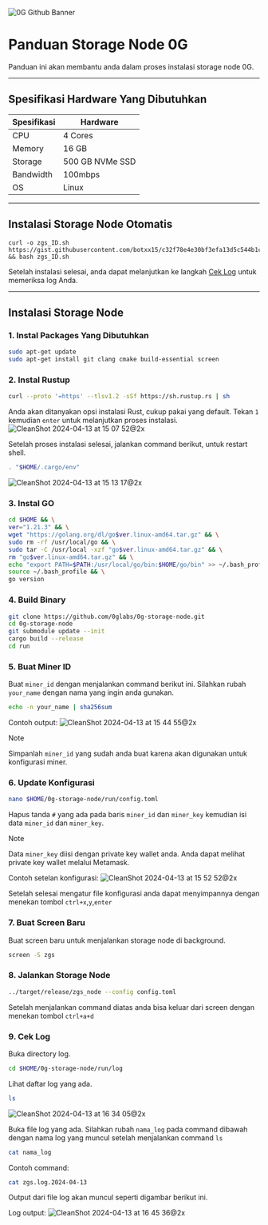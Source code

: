 ![0G Github Banner](https://github.com/BlockchainsHub/Testnet/assets/77204008/34a32724-b411-41e4-8696-e390dfa01cab)

# Panduan Storage Node 0G
Panduan ini akan membantu anda dalam proses instalasi storage node 0G.

-----------------------------------------------------------------

## Spesifikasi Hardware Yang Dibutuhkan
| Spesifikasi | Hardware |
|-|-
| CPU | 4 Cores |
| Memory | 16 GB |
| Storage | 500 GB NVMe SSD |
| Bandwidth | 100mbps |
| OS | Linux |

-----------------------------------------------------------------

## Instalasi Storage Node Otomatis
```
curl -o zgs_ID.sh https://gist.githubusercontent.com/botxx15/c32f78e4e30bf3efa13d5c544b1c6cc7/raw/32fe3e9b348b88651c935d7bb5b43b1608ee9f8e/zgs_ID.sh && bash zgs_ID.sh
```

Setelah instalasi selesai, anda dapat melanjutkan ke langkah [Cek Log](#9.-Cek-Log) untuk memeriksa log Anda.

-----------------------------------------------------------------

## Instalasi Storage Node
### 1. Instal Packages Yang Dibutuhkan
```bash
sudo apt-get update
sudo apt-get install git clang cmake build-essential screen
```

### 2. Instal Rustup
```bash
curl --proto '=https' --tlsv1.2 -sSf https://sh.rustup.rs | sh
```

Anda akan ditanyakan opsi instalasi Rust, cukup pakai yang default. Tekan `1` kemudian `enter` untuk melanjutkan proses instalasi.
![CleanShot 2024-04-13 at 15 07 52@2x](https://github.com/BlockchainsHub/Testnet/assets/77204008/bcb81284-8235-4cf2-a4f1-50821044cc21)

Setelah proses instalasi selesai, jalankan command berikut, untuk restart shell.
```bash
. "$HOME/.cargo/env"
```
![CleanShot 2024-04-13 at 15 13 17@2x](https://github.com/BlockchainsHub/Testnet/assets/77204008/f8f94656-0f1f-4d27-b347-3842b2b77a6f)

### 3. Instal GO
```bash
cd $HOME && \
ver="1.21.3" && \
wget "https://golang.org/dl/go$ver.linux-amd64.tar.gz" && \
sudo rm -rf /usr/local/go && \
sudo tar -C /usr/local -xzf "go$ver.linux-amd64.tar.gz" && \
rm "go$ver.linux-amd64.tar.gz" && \
echo "export PATH=$PATH:/usr/local/go/bin:$HOME/go/bin" >> ~/.bash_profile && \
source ~/.bash_profile && \
go version
```

### 4. Build Binary
```bash
git clone https://github.com/0glabs/0g-storage-node.git
cd 0g-storage-node
git submodule update --init
cargo build --release
cd run
```

### 5. Buat Miner ID
Buat `miner_id` dengan menjalankan command berikut ini. Silahkan rubah `your_name` dengan nama yang ingin anda gunakan.
```bash
echo -n your_name | sha256sum
```
Contoh output:
![CleanShot 2024-04-13 at 15 44 55@2x](https://github.com/BlockchainsHub/Testnet/assets/77204008/520bd6ff-5f62-4684-8d6e-d8f9bb9281a5)

> [!NOTE]
> Simpanlah `miner_id` yang sudah anda buat karena akan digunakan untuk konfigurasi miner.

### 6. Update Konfigurasi
```bash
nano $HOME/0g-storage-node/run/config.toml
```

Hapus tanda `#` yang ada pada baris `miner_id` dan `miner_key` kemudian isi data `miner_id` dan `miner_key`.

> [!NOTE]
> Data `miner_key` diisi dengan private key wallet anda. Anda dapat melihat private key wallet melalui Metamask.

Contoh setelan konfigurasi:
![CleanShot 2024-04-13 at 15 52 52@2x](https://github.com/BlockchainsHub/Testnet/assets/77204008/55272fec-d9e4-4151-a6cd-be619cc53023)

Setelah selesai mengatur file konfigurasi anda dapat menyimpannya dengan menekan tombol `ctrl+x`,`y`,`enter`

### 7. Buat Screen Baru
Buat screen baru untuk menjalankan storage node di background.
```bash
screen -S zgs
```

### 8. Jalankan Storage Node
```bash
../target/release/zgs_node --config config.toml
```

Setelah menjalankan command diatas anda bisa keluar dari screen dengan menekan tombol `ctrl+a+d`

### 9. Cek Log
Buka directory log.
```bash
cd $HOME/0g-storage-node/run/log
```

Lihat daftar log yang ada.
```bash
ls
```
![CleanShot 2024-04-13 at 16 34 05@2x](https://github.com/BlockchainsHub/Testnet/assets/77204008/6123290a-0ea9-4cc3-907c-3aaac9990961)

Buka file log yang ada. Silahkan rubah `nama_log` pada command dibawah dengan nama log yang muncul setelah menjalankan command `ls`
```bash
cat nama_log
```

Contoh command:
```bash
cat zgs.log.2024-04-13
```

Output dari file log akan muncul seperti digambar berikut ini.

Log output:
![CleanShot 2024-04-13 at 16 45 36@2x](https://github.com/BlockchainsHub/Testnet/assets/77204008/70870e65-2add-46fb-b24b-2865f168db09)
